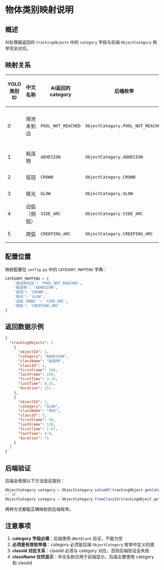 # 物体类别映射说明

## 概述

AI处理器返回的 `trackingObjects` 中的 `category` 字段与后端 `ObjectCategory` 枚举完全对应。

## 映射关系

| YOLO类别ID | 中文名称 | AI返回的category | 后端枚举 | 后端描述 |
|-----------|---------|-----------------|---------|---------|
| 0 | 熔池未到边 | `POOL_NOT_REACHED` | `ObjectCategory.POOL_NOT_REACHED` | 熔池未到边 |
| 1 | 粘连物 | `ADHESION` | `ObjectCategory.ADHESION` | 粘连物 |
| 2 | 锭冠 | `CROWN` | `ObjectCategory.CROWN` | 锭冠 |
| 3 | 辉光 | `GLOW` | `ObjectCategory.GLOW` | 辉光 |
| 4 | 边弧（侧弧） | `SIDE_ARC` | `ObjectCategory.SIDE_ARC` | 边弧 |
| 5 | 爬弧 | `CREEPING_ARC` | `ObjectCategory.CREEPING_ARC` | 爬弧 |

## 配置位置

映射配置在 `config.py` 中的 `CATEGORY_MAPPING` 字典：

```python
CATEGORY_MAPPING = {
    '熔池未到边': 'POOL_NOT_REACHED',
    '粘连物': 'ADHESION',
    '锭冠': 'CROWN',
    '辉光': 'GLOW',
    '边弧（侧弧）': 'SIDE_ARC',
    '爬弧': 'CREEPING_ARC'
}
```

## 返回数据示例

```json
{
  "trackingObjects": [
    {
      "objectId": 1,
      "category": "ADHESION",
      "className": "粘连物",
      "classId": 1,
      "firstFrame": 100,
      "lastFrame": 250,
      "firstTime": 3.33,
      "lastTime": 8.33,
      "duration": 151
    },
    {
      "objectId": 2,
      "category": "GLOW",
      "className": "辉光",
      "classId": 3,
      "firstFrame": 50,
      "lastFrame": 120,
      "firstTime": 1.67,
      "lastTime": 4.0,
      "duration": 71
    }
  ]
}
```

## 后端验证

后端会使用以下方法验证类别：

```java
ObjectCategory category = ObjectCategory.valueOf(trackingObject.getCategory());
// 或
ObjectCategory category = ObjectCategory.fromClassId(trackingObject.getClassId());
```

两种方式都能正确映射到后端枚举。

## 注意事项

1. **category 字段必填**：后端使用 `@NotBlank` 验证，不能为空
2. **必须是有效枚举值**：category 必须是后端 `ObjectCategory` 枚举中定义的值
3. **classId 对应关系**：classId 必须与 category 对应，否则后端验证会失败
4. **className 仅供显示**：中文名称仅用于前端显示，后端主要使用 category 和 classId
